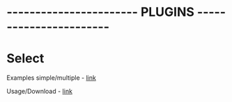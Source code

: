 # ----------------------- PLUGINS -----------------------

# Select
Examples simple/multiple - [link](https://developer.snapappointments.com/bootstrap-select/examples/)

Usage/Download - [link](https://developer.snapappointments.com/bootstrap-select/)
